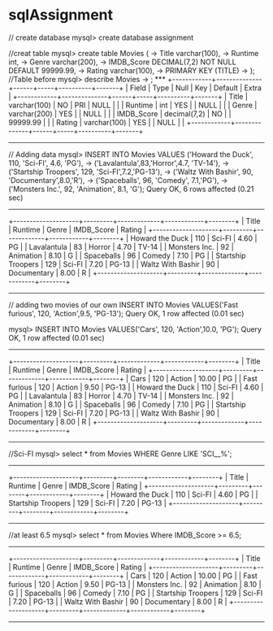 # sqlAssignment

// create database
mysql> create database assignment

//creat table
mysql> create table Movies (
    -> Title varchar(100),
    -> Runtime int,
    -> Genre varchar(200),
    -> IMDB_Score DECIMAL(7,2) NOT NULL DEFAULT 99999.99,
    -> Rating varchar(100),
    -> PRIMARY KEY (TITLE)
    -> );
    //Table before
    mysql> describe Movies
    -> ;
    ***
+------------+--------------+------+-----+----------+-------+
| Field      | Type         | Null | Key | Default  | Extra |
+------------+--------------+------+-----+----------+-------+
| Title      | varchar(100) | NO   | PRI | NULL     |       |
| Runtime    | int          | YES  |     | NULL     |       |
| Genre      | varchar(200) | YES  |     | NULL     |       |
| IMDB_Score | decimal(7,2) | NO   |     | 99999.99 |       |
| Rating     | varchar(100) | YES  |     | NULL     |       |
+------------+--------------+------+-----+----------+-------+
***

// Adding data
mysql> INSERT INTO Movies VALUES ('Howard the Duck', 110, 'Sci-FI', 4.6, 'PG'),
    -> ('Lavalantula',83,'Horror',4.7, 'TV-14'),
    -> ('Startship Troopers', 129, 'Sci-FI',7.2,'PG-13'),
    -> ('Waltz With Bashir', 90, 'Documentary',8.0,'R'),
    -> ('Spaceballs', 96, 'Comedy', 7.1,'PG'),
    -> ('Monsters Inc.', 92, 'Animation', 8.1, 'G');
Query OK, 6 rows affected (0.21 sec)

***
+--------------------+---------+-------------+------------+--------+
| Title              | Runtime | Genre       | IMDB_Score | Rating |
+--------------------+---------+-------------+------------+--------+
| Howard the Duck    |     110 | Sci-FI      |       4.60 | PG     |
| Lavalantula        |      83 | Horror      |       4.70 | TV-14  |
| Monsters Inc.      |      92 | Animation   |       8.10 | G      |
| Spaceballs         |      96 | Comedy      |       7.10 | PG     |
| Startship Troopers |     129 | Sci-FI      |       7.20 | PG-13  |
| Waltz With Bashir  |      90 | Documentary |       8.00 | R      |
+--------------------+---------+-------------+------------+--------+
***

// adding two movies of our own
 INSERT INTO Movies VALUES('Fast furious', 120, 'Action',9.5, 'PG-13');
Query OK, 1 row affected (0.01 sec)

mysql> INSERT INTO Movies VALUES('Cars', 120, 'Action',10.0, 'PG');
Query OK, 1 row affected (0.01 sec)

***
+--------------------+---------+-------------+------------+--------+
| Title              | Runtime | Genre       | IMDB_Score | Rating |
+--------------------+---------+-------------+------------+--------+
| Cars               |     120 | Action      |      10.00 | PG     |
| Fast furious       |     120 | Action      |       9.50 | PG-13  |
| Howard the Duck    |     110 | Sci-FI      |       4.60 | PG     |
| Lavalantula        |      83 | Horror      |       4.70 | TV-14  |
| Monsters Inc.      |      92 | Animation   |       8.10 | G      |
| Spaceballs         |      96 | Comedy      |       7.10 | PG     |
| Startship Troopers |     129 | Sci-FI      |       7.20 | PG-13  |
| Waltz With Bashir  |      90 | Documentary |       8.00 | R      |
+--------------------+---------+-------------+------------+--------+
***

//Sci-FI
mysql>  select * from Movies WHERE Genre LIKE 'SCI__%';
***
+--------------------+---------+--------+------------+--------+
| Title              | Runtime | Genre  | IMDB_Score | Rating |
+--------------------+---------+--------+------------+--------+
| Howard the Duck    |     110 | Sci-FI |       4.60 | PG     |
| Startship Troopers |     129 | Sci-FI |       7.20 | PG-13  |
+--------------------+---------+--------+------------+--------+
***

//at least 6.5
mysql> select * from Movies Where IMDB_Score >= 6.5;
***
+--------------------+---------+-------------+------------+--------+
| Title              | Runtime | Genre       | IMDB_Score | Rating |
+--------------------+---------+-------------+------------+--------+
| Cars               |     120 | Action      |      10.00 | PG     |
| Fast furious       |     120 | Action      |       9.50 | PG-13  |
| Monsters Inc.      |      92 | Animation   |       8.10 | G      |
| Spaceballs         |      96 | Comedy      |       7.10 | PG     |
| Startship Troopers |     129 | Sci-FI      |       7.20 | PG-13  |
| Waltz With Bashir  |      90 | Documentary |       8.00 | R      |
+--------------------+---------+-------------+------------+--------+
***
